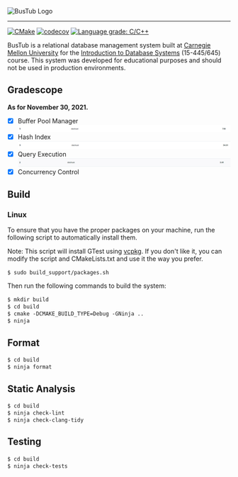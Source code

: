 <img src="logo/bustub.svg" alt="BusTub Logo" height="200">

-----------------

[![CMake](https://github.com/qdslovelife/bustub/actions/workflows/codev.yml/badge.svg)](https://github.com/qdslovelife/bustub/actions/workflows/codev.yml)
[![codecov](https://codecov.io/gh/qdslovelife/bustub/branch/master/graph/badge.svg?token=6Y2ZTDH9E1)](https://codecov.io/gh/qdslovelife/bustub)
[![Language grade: C/C++](https://img.shields.io/lgtm/grade/cpp/g/qdslovelife/bustub.svg?logo=lgtm&logoWidth=18)](https://lgtm.com/projects/g/qdslovelife/bustub/context:cpp)

BusTub is a relational database management system built at [Carnegie Mellon University](https://db.cs.cmu.edu) for the [Introduction to Database Systems](https://15445.courses.cs.cmu.edu) (15-445/645) course. This system was developed for educational purposes and should not be used in production environments.

## Gradescope

**As for November 30, 2021.**

- [x] Buffer Pool Manager ![](img/bpm.png)
- [x] Hash Index ![](img/hi.png)
- [x] Query Execution ![](img/qe.png)
- [x] Concurrency Control 

## Build

### Linux

To ensure that you have the proper packages on your machine, run the following script to automatically install them.

Note: This script will install GTest using [vcpkg](https://github.com/microsoft/vcpkg). If you don't like it, you can modify the script and  CMakeLists.txt and use it the way you prefer.

```
$ sudo build_support/packages.sh
```

Then run the following commands to build the system:

```
$ mkdir build
$ cd build
$ cmake -DCMAKE_BUILD_TYPE=Debug -GNinja ..
$ ninja
```

## Format

```
$ cd build
$ ninja format
```

## Static Analysis

```
$ cd build
$ ninja check-lint
$ ninja check-clang-tidy
```

## Testing

```
$ cd build
$ ninja check-tests
```

